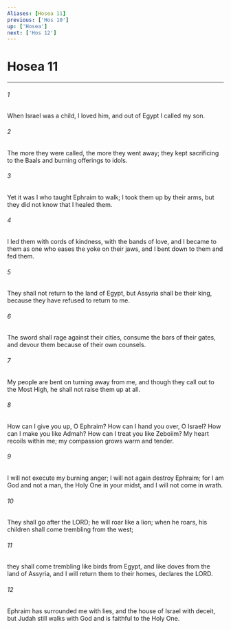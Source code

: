 ```yaml
---
Aliases: [Hosea 11]
previous: ['Hos 10']
up: ['Hosea']
next: ['Hos 12']
---
```

# Hosea 11

***

 

###### 1 
When Israel was a child, I loved him, 
 and out of Egypt I called my son. 
 
 

###### 2 
The more they were called, 
 the more they went away; 
 they kept sacrificing to the Baals 
 and burning offerings to idols.
 
 

###### 3 
Yet it was I who taught Ephraim to walk; 
 I took them up by their arms, 
 but they did not know that I healed them. 
 
 

###### 4 
I led them with cords of kindness, 
 with the bands of love, 
 and I became to them as one who eases the yoke on their jaws, 
 and I bent down to them and fed them.
 
 

###### 5 
They shall not return to the land of Egypt, 
 but Assyria shall be their king, 
 because they have refused to return to me. 
 
 

###### 6 
The sword shall rage against their cities, 
 consume the bars of their gates, 
 and devour them because of their own counsels. 
 
 

###### 7 
My people are bent on turning away from me, 
 and though they call out to the Most High, 
 he shall not raise them up at all.
 
 

###### 8 
How can I give you up, O Ephraim? 
 How can I hand you over, O Israel? 
 How can I make you like Admah? 
 How can I treat you like Zeboiim? 
 My heart recoils within me; 
 my compassion grows warm and tender. 
 
 

###### 9 
I will not execute my burning anger; 
 I will not again destroy Ephraim; 
 for I am God and not a man, 
 the Holy One in your midst, 
 and I will not come in wrath.
 
 

###### 10 
They shall go after the LORD; 
 he will roar like a lion; 
 when he roars, 
 his children shall come trembling from the west; 
 
 

###### 11 
they shall come trembling like birds from Egypt, 
 and like doves from the land of Assyria, 
 and I will return them to their homes, declares the LORD. 
 
 

###### 12 
Ephraim has surrounded me with lies, 
 and the house of Israel with deceit, 
 but Judah still walks with God 
 and is faithful to the Holy One.
 
